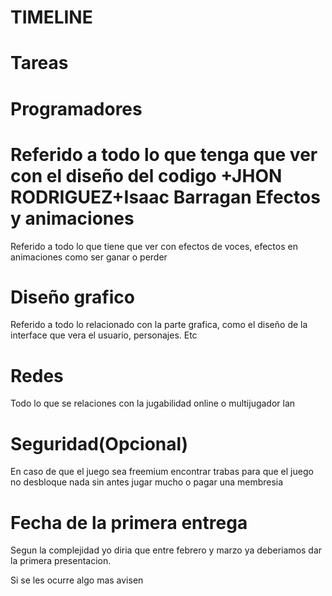 # TIMELINE

Tareas
=======


Programadores
=============
Referido a todo lo que tenga que ver con el diseño del codigo
+JHON RODRIGUEZ+Isaac Barragan
Efectos y animaciones
=====================
Referido a todo lo que tiene que ver con efectos de voces, efectos en animaciones como ser ganar o perder

Diseño grafico
==============
Referido a todo lo relacionado con la parte grafica, como el diseño de la interface que vera el usuario, personajes. Etc


Redes 
=====
Todo lo que se relaciones con la jugabilidad online o multijugador lan

Seguridad(Opcional)
===================
En caso de que el juego sea freemium encontrar trabas para que el juego no desbloque nada sin antes jugar mucho o pagar una membresia

Fecha de la primera entrega 
===========================
Segun la complejidad yo diria que entre febrero y marzo ya deberiamos dar la primera presentacion. 



Si se les ocurre algo mas avisen
